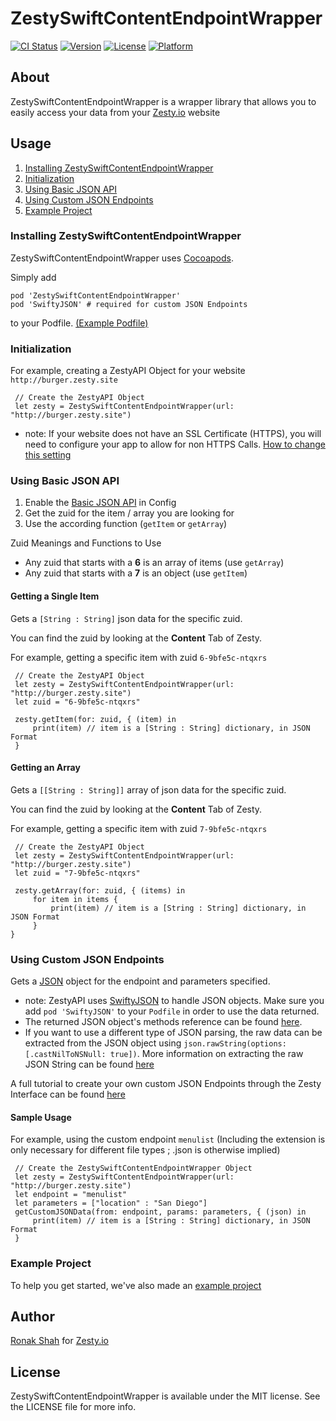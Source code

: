 # ZestySwiftContentEndpointWrapper

[![CI Status](https://img.shields.io/travis/zesty-io/ZestySwiftContentEndpointWrapper.svg?style=flat)](https://travis-ci.org/zesty-io/ZestySwiftContentEndpointWrapper)
[![Version](https://img.shields.io/cocoapods/v/ZestySwiftContentEndpointWrapper.svg?style=flat)](https://cocoapods.org/pods/ZestySwiftContentEndpointWrapper)
[![License](https://img.shields.io/cocoapods/l/ZestySwiftContentEndpointWrapper.svg?style=flat)](https://cocoapods.org/pods/ZestySwiftContentEndpointWrapper)
[![Platform](https://img.shields.io/cocoapods/p/ZestySwiftContentEndpointWrapper.svg?style=flat)](https://cocoapods.org/pods/ZestySwiftContentEndpointWrapper)

## About

ZestySwiftContentEndpointWrapper is a wrapper library that allows you to easily access your data from your [Zesty.io](https://zesty.io) website


## Usage

1. [Installing ZestySwiftContentEndpointWrapper](#Installing-ZestySwiftContentEndpointWrapper)
2. [Initialization](#Initialization)
3. [Using Basic JSON API](#Using-Basic-JSON-API)
4. [Using Custom JSON Endpoints](#Using-Custom-JSON-Endpoints)
5. [Example Project](https://github.com/zesty-io/zesty-ios-swift-application-basic-example) 



### Installing ZestySwiftContentEndpointWrapper

ZestySwiftContentEndpointWrapper uses [Cocoapods](https://cocoapods.org).

Simply add

	pod 'ZestySwiftContentEndpointWrapper'
	pod 'SwiftyJSON' # required for custom JSON Endpoints

to your Podfile. [(Example Podfile)](https://github.com/zesty-io/zesty-ios-swift-application-basic-example/blob/master/Podfile)



### Initialization


For example, creating a ZestyAPI Object for your website `http://burger.zesty.site`
    
     // Create the ZestyAPI Object
     let zesty = ZestySwiftContentEndpointWrapper(url: "http://burger.zesty.site")
    
- note: If your website does not have an SSL Certificate (HTTPS), you will need to configure your app to allow for non HTTPS Calls. [How to change this setting](https://stackoverflow.com/questions/31254725/transport-security-has-blocked-a-cleartext-http)

### Using Basic JSON API

1. Enable the [Basic JSON API](https://developer.zesty.io/guides/api/basic-api-json-endpoints-guide/) in Config
2. Get the zuid for the item / array you are looking for
3. Use the according function (`getItem` or `getArray`)
   
Zuid Meanings and Functions to Use
    
- Any zuid that starts with a **6** is an array of items (use `getArray`)
- Any zuid that starts with a **7** is an object (use `getItem`)
    

#### Getting a Single Item
Gets a `[String : String]` json data for the specific zuid.
    
 You can find the zuid by looking at the **Content** Tab of Zesty.
 
    
 For example, getting a specific item with zuid `6-9bfe5c-ntqxrs`
    
     // Create the ZestyAPI Object
     let zesty = ZestySwiftContentEndpointWrapper(url: "http://burger.zesty.site")
     let zuid = "6-9bfe5c-ntqxrs"
    
     zesty.getItem(for: zuid, { (item) in
         print(item) // item is a [String : String] dictionary, in JSON Format
     }
#### Getting an Array
Gets a `[[String : String]]` array of json data for the specific zuid.
    
 You can find the zuid by looking at the **Content** Tab of Zesty.
 
    
 For example, getting a specific item with zuid `7-9bfe5c-ntqxrs`
    
	 // Create the ZestyAPI Object
	 let zesty = ZestySwiftContentEndpointWrapper(url: "http://burger.zesty.site")
	 let zuid = "7-9bfe5c-ntqxrs"
	    
	 zesty.getArray(for: zuid, { (items) in
	     for item in items {
	         print(item) // item is a [String : String] dictionary, in JSON Format
	     }
 	}

### Using Custom JSON Endpoints
Gets a [JSON](https://github.com/SwiftyJSON/SwiftyJSON#usage) object for the endpoint and parameters specified.

- note: ZestyAPI uses [SwiftyJSON](https://github.com/SwiftyJSON/SwiftyJSON) to handle JSON objects. Make sure you add `pod 'SwiftyJSON'` to your `Podfile` in order to use the data returned.
- The returned JSON object's methods reference can be found [here](https://github.com/SwiftyJSON/SwiftyJSON#usage). 
- If you want to use a different type of JSON parsing, the raw data can be extracted from the JSON object using `json.rawString(options: [.castNilToNSNull: true])`. More information on extracting the raw JSON String can be found [here](https://github.com/SwiftyJSON/SwiftyJSON#user-content-string-representation)    
 
    
A full tutorial to create your own custom JSON Endpoints through the Zesty Interface can be found [here](https://developer.zesty.io/docs/code-editor/customizable-json-endpoints-for-content/)
    
    
#### Sample Usage
For example, using the custom endpoint `menulist` (Including the extension is only necessary for different file types ; .json is otherwise implied)
    
 
    
     // Create the ZestySwiftContentEndpointWrapper Object
     let zesty = ZestySwiftContentEndpointWrapper(url: "http://burger.zesty.site")
     let endpoint = "menulist"
     let parameters = ["location" : "San Diego"]
     getCustomJSONData(from: endpoint, params: parameters, { (json) in
         print(item) // item is a [String : String] dictionary, in JSON Format
     }

### Example Project

To help you get started, we've also made an [example project](https://github.com/zesty-io/zesty-ios-swift-application-basic-example)

## Author

[Ronak Shah](https://ronakshah.net) for [Zesty.io](https://zesty.io)

## License

ZestySwiftContentEndpointWrapper is available under the MIT license. See the LICENSE file for more info.
